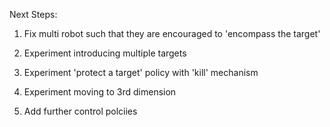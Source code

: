 Next Steps:

1. Fix multi robot such that they are encouraged to 'encompass the target'

2. Experiment introducing multiple targets

3. Experiment 'protect a target' policy with 'kill' mechanism

4. Experiment moving to 3rd dimension

5. Add further control polciies
